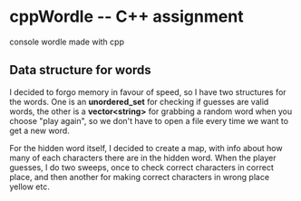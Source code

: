 # cppWordle -- C++ assignment
console wordle made with cpp

## Data structure for words
I decided to forgo memory in favour of speed, so I have two structures for the words. One is an **unordered_set** for checking if guesses are valid words,
the other is a **vector\<string>** for grabbing a random word when you choose "play again", so we don't have to open a file every time we want to get a new word.

For the hidden word itself, I decided to create a map, with info about how many of each characters there are in the hidden word. When the player guesses, I do two sweeps,
once to check correct characters in correct place, and then another for making correct characters in wrong place yellow etc. 



